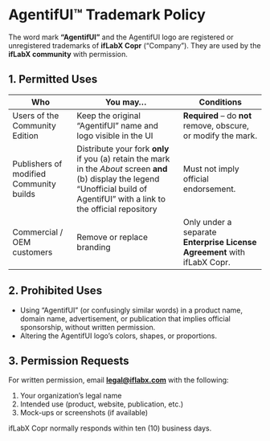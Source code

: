 # AgentifUI™ Trademark Policy

The word mark **“AgentifUI”** and the AgentifUI logo are registered or
unregistered trademarks of **ifLabX Copr** (“Company”). They are used
by the **ifLabX community** with permission.

## 1. Permitted Uses

| Who                                     | You may…                                                                                                                                                                             | Conditions                                                               |
| --------------------------------------- | ------------------------------------------------------------------------------------------------------------------------------------------------------------------------------------ | ------------------------------------------------------------------------ |
| Users of the Community Edition          | Keep the original “AgentifUI” name and logo visible in the UI                                                                                                                        | **Required** – do **not** remove, obscure, or modify the mark.           |
| Publishers of modified Community builds | Distribute your fork **only** if you (a) retain the mark in the _About_ screen **and** (b) display the legend “Unofficial build of AgentifUI” with a link to the official repository | Must not imply official endorsement.                                     |
| Commercial / OEM customers              | Remove or replace branding                                                                                                                                                           | Only under a separate **Enterprise License Agreement** with ifLabX Copr. |

## 2. Prohibited Uses

- Using “AgentifUI” (or confusingly similar words) in a product name,
  domain name, advertisement, or publication that implies official
  sponsorship, without written permission.
- Altering the AgentifUI logo’s colors, shapes, or proportions.

## 3. Permission Requests

For written permission, email **legal@iflabx.com** with the following:

1. Your organization’s legal name
2. Intended use (product, website, publication, etc.)
3. Mock-ups or screenshots (if available)

ifLabX Copr normally responds within ten (10) business days.

